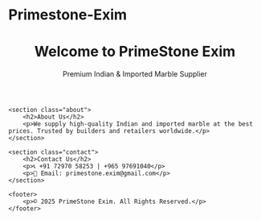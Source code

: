 # Primestone-Exim
<!DOCTYPE html>
<html lang="en">
<head>
    <meta charset="UTF-8">
    <meta name="viewport" content="width=device-width, initial-scale=1.0">
    <title>PrimeStone Exim - Marble Supplier</title>
    <link rel="stylesheet" href="style.css">
</head>
<body>
    <header>
        <h1>Welcome to PrimeStone Exim</h1>
        <p>Premium Indian & Imported Marble Supplier</p>
    </header>

    <section class="about">
        <h2>About Us</h2>
        <p>We supply high-quality Indian and imported marble at the best prices. Trusted by builders and retailers worldwide.</p>
    </section>

    <section class="contact">
        <h2>Contact Us</h2>
        <p>📞 +91 72970 58253 | +965 97691040</p>
        <p>📧 Email: primestone.exim@gmail.com</p>
    </section>

    <footer>
        <p>© 2025 PrimeStone Exim. All Rights Reserved.</p>
    </footer>
</body>
</html>
